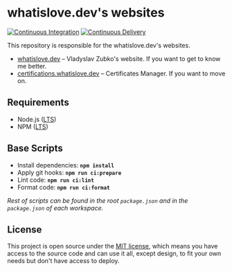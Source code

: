# whatislove.dev's websites

[![Continuous Integration](https://github.com/what1s1ove/whatislove.dev/actions/workflows/ci.yml/badge.svg)](https://github.com/what1s1ove/whatislove.dev/actions/workflows/ci.yml)
[![Continuous Delivery](https://github.com/what1s1ove/whatislove.dev/actions/workflows/cd.yml/badge.svg)](https://github.com/what1s1ove/whatislove.dev/actions/workflows/cd.yml)

This repository is responsible for the whatislove.dev's websites.

-   [whatislove.dev](./apps/whatislove-dev) – Vladyslav Zubko's website. If you want to get to know me better.
-   [certifications.whatislove.dev](./apps/certifications-whatislove-dev) – Certificates Manager. If you want to move on.

## Requirements

-   Node.js ([LTS](https://nodejs.org/en/about/previous-releases))
-   NPM ([LTS](https://nodejs.org/en/about/previous-releases))

## Base Scripts

-   Install dependencies: **`npm install`**
-   Apply git hooks: **`npm run ci:prepare`**
-   Lint code: **`npm run ci:lint`**
-   Format code: **`npm run ci:format`**

_Rest of scripts can be found in the root `package.json` and in the `package.json` of each workspace._

## License

This project is open source under the [MIT license](./LICENSE), which means you have access to the source code and can use it all, except design, to fit your own needs but don't have access to deploy.

